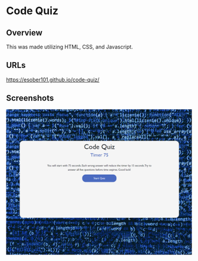 # Code Quiz

## Overview

This was made utilizing HTML, CSS, and Javascript.

## URLs

https://esober101.github.io/code-quiz/

## Screenshots

![Screenshot](images/Screenshot.png "Screenshot")
